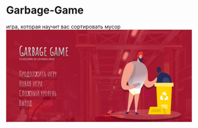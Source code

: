 # Garbage-Game
игра, которая научит вас сортировать мусор
![start screen](https://github.com/alterkate/Garbage-Game/blob/dev/client/public/screens/02_start.png?raw=true)
